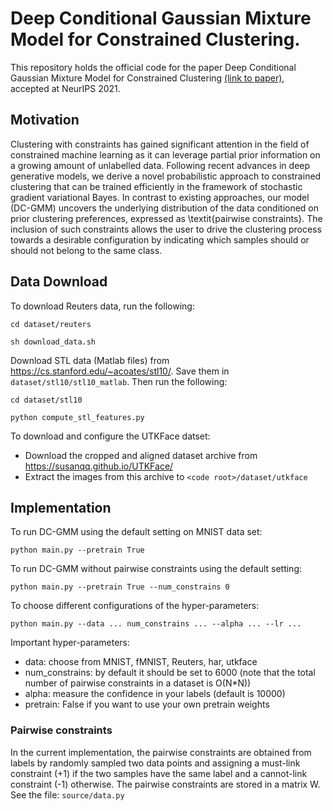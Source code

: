 # Deep Conditional Gaussian Mixture Model for Constrained Clustering.

This repository holds the official code for the paper Deep Conditional Gaussian Mixture Model for Constrained Clustering [(link to paper)](https://arxiv.org/abs/2106.06385), accepted at NeurIPS 2021.

## Motivation

Clustering with constraints has gained significant attention in the field of constrained machine learning as it can leverage partial prior information on a growing amount of unlabelled data. 
Following recent advances in deep generative models, we derive a novel probabilistic approach to constrained clustering that can be trained efficiently in the framework of stochastic gradient variational Bayes. 
In contrast to existing approaches, our model (DC-GMM) uncovers the underlying distribution of the data conditioned on prior clustering preferences, expressed as \textit{pairwise constraints}. The inclusion of such constraints allows the user to drive the clustering process towards a desirable configuration by indicating which samples should or should not belong to the same class.

## Data Download

To download Reuters data, run the following:

`cd dataset/reuters`

`sh download_data.sh`

Download STL data (Matlab files) from https://cs.stanford.edu/~acoates/stl10/. Save them in `dataset/stl10/stl10_matlab`. Then run the following:

`cd dataset/stl10`

`python compute_stl_features.py`

To download and configure the UTKFace datset:
- Download the cropped and aligned dataset archive from https://susanqq.github.io/UTKFace/
- Extract the images from this archive to `<code root>/dataset/utkface`

## Implementation

To run DC-GMM using the default setting on MNIST data set:

`python main.py --pretrain True`

To run DC-GMM without pairwise constraints using the default setting:

`python main.py --pretrain True --num_constrains 0`

To choose different configurations of the hyper-parameters:

`python main.py --data ... num_constrains ... --alpha ... --lr ...`

Important hyper-parameters:
- data: choose from MNIST, fMNIST, Reuters, har, utkface
- num_constrains: by default it should be set to 6000 (note that the total number of pairwise constraints in a dataset is O(N*N))
- alpha: measure the confidence in your labels (default is 10000)
- pretrain: False if you want to use your own pretrain weights

### Pairwise constraints 

In the current implementation, the pairwise constraints are obtained from labels by randomly sampled two data points and assigning a must-link constraint (+1) if the two samples have the same label and a cannot-link constraint (-1) otherwise. The pairwise constraints are stored in a matrix W.
See the file:
`source/data.py`
